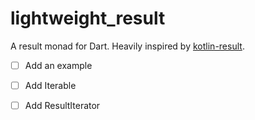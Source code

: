 # lightweight_result

A result monad for Dart. Heavily inspired by [kotlin-result](https://github.com/michaelbull/kotlin-result).

* [ ] Add an example
* [ ] Add Iterable
* [ ] Add ResultIterator

